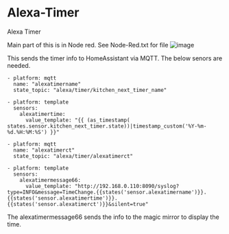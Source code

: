 # Alexa-Timer
Alexa Timer

Main part of this is in Node red. See Node-Red.txt for file
![image](https://user-images.githubusercontent.com/14929601/146995888-a1fc647c-d88b-4737-91ca-b22a744e3aa6.png)

This sends the timer info to HomeAssistant via MQTT. The below senors are needed.
````
- platform: mqtt
  name: "alexatimername"
  state_topic: "alexa/timer/kitchen_next_timer_name"
  
- platform: template
  sensors:
    alexatimertime: 
      value_template: "{{ (as_timestamp( states.sensor.kitchen_next_timer.state))|timestamp_custom('%Y-%m-%d.%H:%M:%S') }}"

- platform: mqtt
  name: "alexatimerct"
  state_topic: "alexa/timer/alexatimerct"
  
- platform: template
  sensors:
    alexatimermessage66:
      value_template: "http://192.168.0.110:8090/syslog?type=INFO&message=TimeChange.{{states('sensor.alexatimername')}}.{{states('sensor.alexatimertime')}}.{{states('sensor.alexatimerct')}}&silent=true"
````
The alexatimermessage66 sends the info to the magic mirror to display the time.

